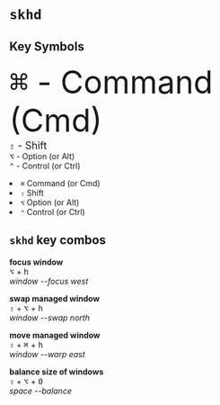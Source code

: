 # `skhd`

## Key Symbols

<span style="font-size: 4em;"><kbd>⌘</kbd> - Command (Cmd)     </span>     
<font size="4"><kbd>⇧</kbd> - Shift    </font>    
<kbd>⌥</kbd> - Option (or Alt)    
<kbd>⌃</kbd> - Control (or Ctrl)    

<li><code>⌘</code> Command (or Cmd)</li>
<li><code>⇧</code> Shift</li>
<li><code>⌥</code> Option (or Alt)</li>
<li><code>⌃</code> Control (or Ctrl)</li>

## `skhd` key combos

__focus window__    
<kbd>⌥</kbd> + <kbd>h</kbd>    
_window --focus west_    

__swap managed window__    
<kbd>⇧</kbd> + <kbd>⌥</kbd> + <kbd>h</kbd>    
_window --swap north_    

__move managed window__    
<kbd>⇧</kbd> + <kbd>⌘</kbd> + <kbd>h</kbd>    
_window --warp east_

__balance size of windows__    
<kbd>⇧</kbd> + <kbd>⌥</kbd> + <kbd>0</kbd>    
_space --balance_

